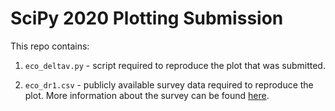 # SciPy 2020 Plotting Submission

This repo contains:

1. `eco_deltav.py` - script required to reproduce the plot that was submitted.

2. `eco_dr1.csv` - publicly available survey data required to reproduce the plot. More information about the survey can be found [here](https://resolve.astro.unc.edu/pages/eco.php). 

   

